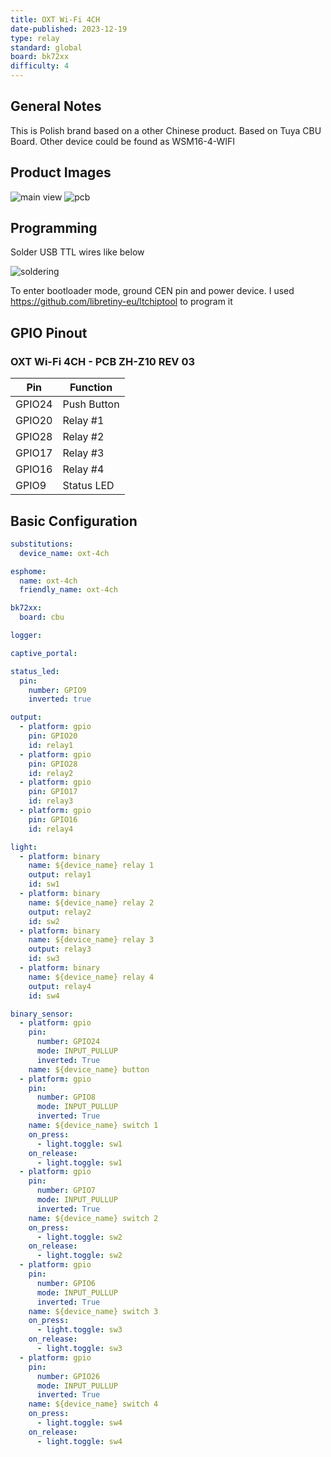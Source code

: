 ```yaml
---
title: OXT Wi-Fi 4CH
date-published: 2023-12-19
type: relay
standard: global
board: bk72xx
difficulty: 4
---
```


## General Notes

This is Polish brand based on a other Chinese product. Based on Tuya CBU Board.
Other device could be found as WSM16-4-WIFI

## Product Images

![main view](/device_main.jpg "FRONT")
![pcb](/pcb_front.jpg "PCB")

## Programming

Solder USB TTL wires like below

![soldering](/soldering.jpg "soldering")

To enter bootloader mode, ground CEN pin and power device. I used <https://github.com/libretiny-eu/ltchiptool> to
program it

## GPIO Pinout

### OXT Wi-Fi 4CH - PCB ZH-Z10 REV 03

| Pin    | Function    |
| ------ | ----------- |
| GPIO24 | Push Button |
| GPIO20 | Relay #1    |
| GPIO28 | Relay #2    |
| GPIO17 | Relay #3    |
| GPIO16 | Relay #4    |
| GPIO9  | Status LED  |

## Basic Configuration

```yaml
substitutions:
  device_name: oxt-4ch

esphome:
  name: oxt-4ch
  friendly_name: oxt-4ch

bk72xx:
  board: cbu

logger:

captive_portal:

status_led:
  pin:
    number: GPIO9
    inverted: true

output:
  - platform: gpio
    pin: GPIO20
    id: relay1
  - platform: gpio
    pin: GPIO28
    id: relay2
  - platform: gpio
    pin: GPIO17
    id: relay3
  - platform: gpio
    pin: GPIO16
    id: relay4

light:
  - platform: binary
    name: ${device_name} relay 1
    output: relay1
    id: sw1
  - platform: binary
    name: ${device_name} relay 2
    output: relay2
    id: sw2
  - platform: binary
    name: ${device_name} relay 3
    output: relay3
    id: sw3
  - platform: binary
    name: ${device_name} relay 4
    output: relay4
    id: sw4

binary_sensor:
  - platform: gpio
    pin:
      number: GPIO24
      mode: INPUT_PULLUP
      inverted: True
    name: ${device_name} button
  - platform: gpio
    pin:
      number: GPIO8
      mode: INPUT_PULLUP
      inverted: True
    name: ${device_name} switch 1
    on_press:
      - light.toggle: sw1
    on_release:
      - light.toggle: sw1
  - platform: gpio
    pin:
      number: GPIO7
      mode: INPUT_PULLUP
      inverted: True
    name: ${device_name} switch 2
    on_press:
      - light.toggle: sw2
    on_release:
      - light.toggle: sw2
  - platform: gpio
    pin:
      number: GPIO6
      mode: INPUT_PULLUP
      inverted: True
    name: ${device_name} switch 3
    on_press:
      - light.toggle: sw3
    on_release:
      - light.toggle: sw3
  - platform: gpio
    pin:
      number: GPIO26
      mode: INPUT_PULLUP
      inverted: True
    name: ${device_name} switch 4
    on_press:
      - light.toggle: sw4
    on_release:
      - light.toggle: sw4
```
